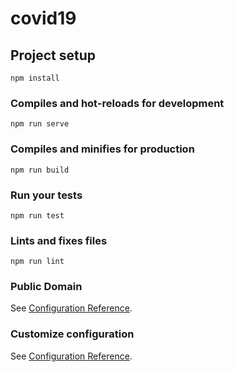 # covid19

## Project setup
```
npm install
```

### Compiles and hot-reloads for development
```
npm run serve
```

### Compiles and minifies for production
```
npm run build
```

### Run your tests
```
npm run test
```

### Lints and fixes files
```
npm run lint
```
### Public Domain
See [Configuration Reference](https://covid-19-tracker-78aca.firebaseapp.com/).

### Customize configuration
See [Configuration Reference](https://cli.vuejs.org/config/).
